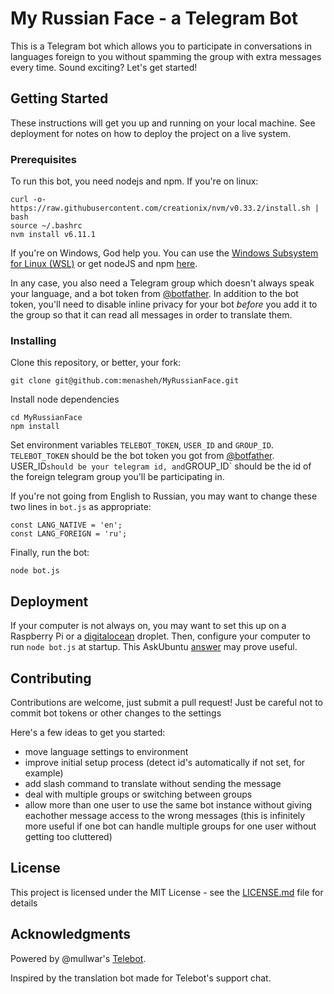 # My Russian Face - a Telegram Bot

This is a Telegram bot which allows you to participate in conversations in languages foreign to you without spamming the
group with extra messages every time. Sound exciting? Let's get started!

## Getting Started

These instructions will get you up and running on your local machine. See deployment for notes on how to deploy the project on a live system.

### Prerequisites

To run this bot, you need nodejs and npm. If you're on linux:

```
curl -o- https://raw.githubusercontent.com/creationix/nvm/v0.33.2/install.sh | bash
source ~/.bashrc
nvm install v6.11.1
```

If you're on Windows, God help you. You can use the [Windows Subsystem for Linux (WSL)](https://msdn.microsoft.com/en-us/commandline/wsl/install_guide) or get nodeJS and npm [here](https://nodejs.org/en/).

In any case, you also need a Telegram group which doesn't always speak your language, and a bot token from [@botfather](https://t.me/botfather).
In addition to the bot token, you'll need to disable inline privacy for your bot _before_ you add it to the group so that
it can read all messages in order to translate them.

### Installing

Clone this repository, or better, your fork:

```
git clone git@github.com:menasheh/MyRussianFace.git
```

Install node dependencies

```
cd MyRussianFace
npm install
```

Set environment variables `TELEBOT_TOKEN`, `USER_ID` and `GROUP_ID`. `TELEBOT_TOKEN` should be the bot token you got from
[@botfather](https://t.me/botfather). USER_ID` should be your telegram id, and `GROUP_ID` should be the 
id of the foreign telegram group you'll be participating in.

If you're not going from English to Russian, you may want to change these two lines in `bot.js` as appropriate:

```
const LANG_NATIVE = 'en';
const LANG_FOREIGN = 'ru';
```

Finally, run the bot:

```
node bot.js
```

## Deployment

If your computer is not always on, you may want to set this up on a Raspberry Pi or a [digitalocean](https://peromsik.com/go/digitalocean) droplet.
Then, configure your computer to run `node bot.js` at startup. This AskUbuntu [answer](https://askubuntu.com/a/816/515251) may prove useful.

## Contributing

Contributions are welcome, just submit a pull request! Just be careful not to commit bot tokens or other changes to the settings

Here's a few ideas to get you started:
 - move language settings to environment
 - improve initial setup process (detect id's automatically if not set, for example)
 - add slash command to translate without sending the message
 - deal with multiple groups or switching between groups
 - allow more than one user to use the same bot instance without giving eachother message access to the wrong messages (this is infinitely more useful if one bot can handle multiple groups for one user without getting too cluttered)

## License

This project is licensed under the MIT License - see the [LICENSE.md](LICENSE.md) file for details

## Acknowledgments

Powered by @mullwar's [Telebot](https://github.com/mullwar/telebot).

Inspired by the translation bot made for Telebot's support chat.
